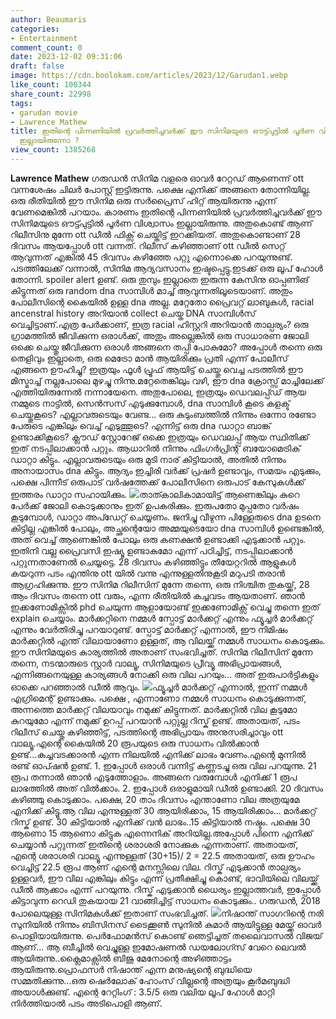 ```yaml
---
author: Beaumaris
categories:
- Entertainment
comment_count: 0
date: 2023-12-02 09:31:06
draft: false
image: https://cdn.boolokam.com/articles/2023/12/Garudan1.webp
like_count: 100344
share_count: 22998
tags:
- garudan movie
- Lawrence Mathew
title: ഇതിന്റെ പിന്നണിയിൽ പ്രവർത്തിച്ചവർക്ക് ഈ സിനിമയുടെ ഔട്ട്പുട്ടിൽ പൂർണ വിശ്വാസം
  ഇല്ലായിരുന്നോ ?
view_count: 1385268
---
```


**Lawrence Mathew** ഗരുഡൻ സിനിമ വളരെ ഓവർ റേറ്റഡ് ആണെന്ന് ott വന്നശേഷം ചിലർ പോസ്റ്റ്‌ ഇട്ടിരുന്നു. പക്ഷെ എനിക്ക് അങ്ങനെ തോന്നിയില്ല. ഒരു രീതിയിൽ ഈ സിനിമ ഒരു സർപ്രൈസ് ഹിറ്റ് ആയിരുന്നു എന്ന് വേണമെങ്കിൽ പറയാം. കാരണം ഇതിന്റെ പിന്നണിയിൽ പ്രവർത്തിച്ചവർക്ക് ഈ സിനിമയുടെ ഔട്ട്പുട്ടിൽ പൂർണ വിശ്വാസം ഇല്ലായിരുന്നു. അതുകൊണ്ട് ആണ് റിലീസിനു മുന്നേ ott ഡീൽ ഫിക്സ് ചെയ്തിട്ട് ഇറക്കിയത്. അതുകൊണ്ടാണ് 28 ദിവസം ആയപ്പോൾ ott വന്നത്. റിലീസ് കഴിഞ്ഞാണ് ott ഡീൽ സെറ്റ് ആവുന്നത് എങ്കിൽ 45 ദിവസം കഴിഞ്ഞേ പറ്റു എന്നൊക്കെ പറയുന്നുണ്ട്. പടത്തിലേക്ക് വന്നാൽ, സിനിമ ആദ്യവസാനം ഇഷ്ടപ്പെട്ടു.ഇടക്ക് ഒരു ലൂപ് ഹോൾ തോന്നി. spoiler alert ഉണ്ട്. ഒരു തുമ്പും ഇല്ലാതെ ഇരുന്ന കേസിനു ഓപ്പണിങ് കിട്ടുന്നത് ഒരു random dna സാമ്പിൾ മാച്ച് ആവുന്നതിലൂടെയാണ്. അതും പോലീസിന്റെ കൈയിൽ ഉള്ള dna അല്ല. മറ്റേതോ പ്രൈവറ്റ് ലാബുകൾ, racial ancenstral history അറിയാൻ collect ചെയ്ത DNA സാമ്പിൾസ് വെച്ചിട്ടാണ്.എത്ര പേർക്കാണ്, ഇത്ര racial ഹിസ്റ്ററി അറിയാൻ താല്പര്യം? ഒരു ഗ്രാമത്തിൽ ജീവിക്കുന്ന ഒരാൾക്ക്, അതും അല്ലെങ്കിൽ ഒരു സാധാരണ ജോലി ഒക്കെ ചെയ്തു ജീവിക്കുന്ന ഒരാൾ അങ്ങനെ തപ്പി പോകുമോ? അപ്പോൾ തന്നെ ഒരു തെളിവും ഇല്ലാതെ, ഒരു മെട്രോ മാൻ ആയിരിക്കും പ്രതി എന്ന് പോലീസ് എങ്ങനെ ഊഹിച്ചു? ഇത്രയും ഫൂൾ പ്രൂഫ് ആയിട്ട് ചെയ്തു വെച്ച പടത്തിൽ ഈ മിസ്മാച്ച് നല്ലപോലെ മുഴച്ചു നിന്നു.മറ്റേതെങ്കിലും വഴി, ഈ dna ക്രോസ്സ് മാച്ചിലേക്ക് എത്തിയിരുന്നേൽ നന്നായേനെ. അതുപോലെ, ഇത്രയും ഡെവലപ്പ്ഡ് ആയ നമ്മുടെ നാട്ടിൽ, സെൻസസ് എടുക്കുമ്പോൾ, dna സാമ്പിൾ കൂടെ കളക്ട് ചെയ്തുകൂടെ? എല്ലാവരുടെയും വേണ്ട... ഒരു കുടുംബത്തിൽ നിന്നും ഒന്നോ രണ്ടോ പേരുടെ എങ്കിലും വെച്ച് എടുത്തൂടെ? എന്നിട്ട് ഒരു dna ഡാറ്റാ ബാങ്ക് ഉണ്ടാക്കികൂടെ? ക്ലൗഡ് സ്റ്റോറേജ് ഒക്കെ ഇത്രയും ഡെവലപ്പ് ആയ സ്ഥിതിക്ക് ഇത് നടപ്പിലാക്കാൻ പറ്റും. ആധാറിൽ നിന്നും ഫിംഗർപ്രിന്റ് ബയോമെട്രിക് ഡാറ്റാ കിട്ടും. എല്ലാവരുടെയും ഒരു മുടി നാര് കിട്ടിയാൽ, അതിൽ നിന്നും അനായാസം dna കിട്ടും. ആദ്യം ഇച്ചിരി വർക്ക്‌ പ്രഷർ ഉണ്ടാവും, സമയം എടുക്കും, പക്ഷെ പിന്നീട് ഒരുപാട് വർഷത്തേക്ക് പോലീസിനെ ഒരുപാട് കേസുകൾക്ക് ഇത്തരം ഡാറ്റാ സഹായിക്കും. ![](https://cdn.boolokam.com/articles/2023/12/Garudan1.webp)താത്കാലികാമായിട്ട് ആണെങ്കിലും കുറെ പേർക്ക് ജോലി കൊടുക്കാനും ഇത് ഉപകരിക്കും. ഇരുപതോ മുപ്പതോ വർഷം കൂടുമ്പോൾ, ഡാറ്റാ അപ്ഡേറ്റ് ചെയ്യണം. ജനിച്ചു വീഴുന്ന പിള്ളേരുടെ dna ഉടനെ കിട്ടില്ല എങ്കിൽ പോലും, അച്ഛന്റെയോ അമ്മയുടെയോ dna സാമ്പിൾ ഉണ്ടെങ്കിൽ, അത് വെച്ച് ആണെങ്കിൽ പോലും ഒരു കണക്ഷൻ ഉണ്ടാക്കി എടുക്കാൻ പറ്റും. ഇതിനി വല്ല പ്രൈവസി ഇഷ്യൂ ഉണ്ടാകുമോ എന്ന് പഠിച്ചിട്ട്, നടപ്പിലാക്കാൻ പറ്റുന്നതാണേൽ ചെയ്യട്ടെ. 28 ദിവസം കഴിഞ്ഞിട്ടും തീയേറ്ററിൽ ആളുകൾ കയറുന്ന പടം എന്തിനു ott യിൽ വന്നു എന്നുള്ളതിനുകൂടി മറുപടി തരാൻ ആഗ്രഹിക്കുന്നു. ഈ സിനിമ റിലീസിന് മുന്നേ തന്നെ, ഒരു നിശ്ചിത തുകയ്ക്ക്, 28 ആം ദിവസം തന്നെ ott വരും, എന്ന രീതിയിൽ കച്ചവടം ആയതാണ്. ഞാൻ ഇക്കണോമിക്സിൽ phd ചെയുന്ന ആളായോണ്ട് ഇക്കണോമിക്സ് വെച്ചു തന്നെ ഇത് explain ചെയ്യാം. മാർക്കറ്റിനെ നമ്മൾ സ്പോട്ട് മാർക്കറ്റ് എന്നും ഫ്യൂച്ചർ മാർക്കറ്റ് എന്നും വേർതിരിച്ചു പറയാറുണ്ട്. സ്പോട്ട് മാർക്കറ്റ് എന്നാൽ, ഈ നിമിഷം മാർക്കറ്റിൽ എന്ത് വിലായാണോ ഉള്ളത്, ആ വിലയ്ക്ക് നമ്മൾ സാധനം കൊടുക്കും. ഈ സിനിമയുടെ കാര്യത്തിൽ അതാണ് സംഭവിച്ചത്. സിനിമ റിലീസിന് മുന്നേ തന്നെ, നടന്മാരുടെ സ്റ്റാർ വാല്യൂ, സിനിമയുടെ പ്രീവ്യൂ അഭിപ്രായങ്ങൾ, എന്നിങ്ങനെയുള്ള കാര്യങ്ങൾ നോക്കി ഒരു വില പറയും... അത് ഇരുപാർട്ടികളും ഓക്കെ പറഞ്ഞാൽ ഡീൽ ആവും. ![](https://cdn.boolokam.com/articles/2023/12/DFFFFFG.jpg)ഫ്യൂച്ചർ മാർക്കറ്റ് എന്നാൽ, ഇന്ന് നമ്മൾ എഗ്രിമെന്റ് ഉണ്ടാക്കും. പക്ഷെ , എന്നാണോ നമ്മൾ സാധനം കൊടുക്കുന്നത്, അന്നത്തെ മാർക്കറ്റ് വിലയാവും നമുക്ക് കിട്ടുന്നത്. മാർക്കറ്റിൽ വില കൂടുമോ കുറയുമോ എന്ന് നമുക്ക് ഉറപ്പ് പറയാൻ പറ്റുല്ല റിസ്ക് ഉണ്ട്. അതായത്, പടം റിലീസ് ചെയ്തു കഴിഞ്ഞിട്ട്, പടത്തിന്റെ അഭിപ്രായം അനുസരിച്ചാവും ott വാല്യൂ.എന്റെ കൈയിൽ 20 രൂപയുടെ ഒരു സാധനം വിൽക്കാൻ ഉണ്ട്...കച്ചവടക്കാരൻ എന്ന നിലയിൽ എനിക്ക് ലാഭം വേണം.എന്റെ മുന്നിൽ രണ്ട് ഓപ്ഷൻ ഉണ്ട്. 1\. ഇപ്പോൾ ഒരാൾ വന്നിട്ട് കണ്ണടച്ചു ഒരു വില പറയുന്നു. 21 രൂപ തന്നാൽ ഞാൻ എടുത്തോളാം. അങ്ങനെ വരുമ്പോൾ എനിക്ക് 1 രൂപ ലാഭത്തിൽ അത് വിൽക്കാം. 2\. ഇപ്പോൾ ഒരാളുമായി ഡീൽ ഉണ്ടാക്കി. 20 ദിവസം കഴിഞ്ഞു കൊടുക്കാം. പക്ഷെ, 20 താം ദിവസം എന്താണോ വില അത്രയുമേ എനിക്ക് കിട്ടൂ.ആ വില എന്നുള്ളത് 30 ആയിരിക്കാം, 15 ആയിരിക്കാം... മാർക്കറ്റ് റിസ്ക് ഉണ്ട്. 30 കിട്ടിയാൽ എനിക്ക് വൻ ലാഭം..15 കിട്ടിയാൽ നഷ്ടം. പക്ഷെ 30 ആണൊ 15 ആണൊ കിട്ടുക എന്നെനിക് അറിയില്ല.അപ്പോൾ പിന്നെ എനിക്ക് ചെയ്യാൻ പറ്റുന്നത് ഇതിന്റെ ശരാശരി നോക്കുക എന്നതാണ്. അതായത്, എന്റെ ശരാശരി വാല്യൂ എന്നുള്ളത് (30+15)/ 2 = 22.5 അതായത്, ഒരു ഊഹം വെച്ചിട്ട് 22.5 രൂപ ആണ് എന്റെ മനസ്സിലെ വില. റിസ്ക് എടുക്കാൻ താല്പര്യം ഉള്ളവർ, ഈ വില എങ്കിലും കിട്ടും എന്ന് പ്രതീക്ഷിച്ചു കൊണ്ട്, ഭാവിയിലെ വിലയ്ക്ക് ഡീൽ ആക്കാം എന്ന് പറയുന്നു. റിസ്ക് എടുക്കാൻ ധൈര്യം ഇല്ലാത്തവർ, ഇപ്പോൾ കിട്ടാവുന്ന റെഡി തുകയായ 21 വാങ്ങിച്ചിട്ട് സാധനം കൊടുക്കും.. ഗരുഡൻ, 2018 പോലെയുള്ള സിനിമകൾക്ക് ഇതാണ് സംഭവിച്ചത്. ![](https://cdn.boolokam.com/articles/2023/12/image.jpg)നിഷാന്ത് സാഗറിന്റെ നരി സുനിയിൽ നിന്നും ബിസിനസ്‌ ടൈക്കൂൺ സുനിൽ കുമാർ ആയിട്ടുള്ള മേയ്ക്ക് ഓവർ പൊളിയായിരുന്നു. പെർഫോമൻസ് കൊണ്ട് ഞെട്ടിച്ചത് തലൈവാസൽ വിജയ് ആണ്... ആ ബീച്ചിൽ വെച്ചുള്ള ഇമോഷണൽ ഡയലോഗ്സ് വേറെ ലെവൽ ആയിരുന്നു..ക്ലൈമാക്സിൽ ബിജു മേനോന്റെ അഴിഞ്ഞാട്ടം ആയിരുന്നു.പ്രൊഫസർ നിഷാന്ത് എന്ന മനുഷ്യന്റെ ബുദ്ധിയെ സമ്മതിക്കുന്നു...ഒരു ഷെർലോക് ഹോംസ് വില്ലന്റെ അത്രയും കൂർമബുദ്ധി അയാൾക്കുണ്ട്. എന്റെ റേറ്റിംഗ് : 3.5/5 ഒരു വലിയ ലൂപ് ഹോൾ മാറ്റി നിർത്തിയാൽ പടം അടിപൊളി ആണ്.